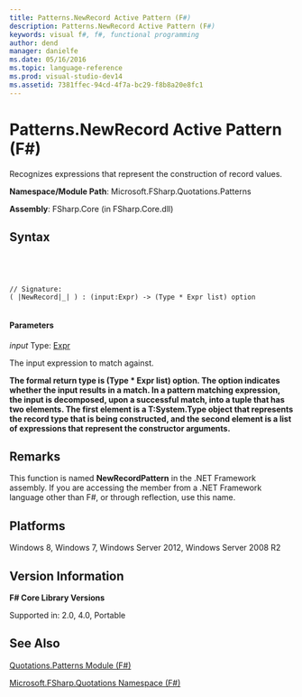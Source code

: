 ```yaml
---
title: Patterns.NewRecord Active Pattern (F#)
description: Patterns.NewRecord Active Pattern (F#)
keywords: visual f#, f#, functional programming
author: dend
manager: danielfe
ms.date: 05/16/2016
ms.topic: language-reference
ms.prod: visual-studio-dev14
ms.assetid: 7381ffec-94cd-4f7a-bc29-f8b8a20e8fc1 
---
```


# Patterns.NewRecord Active Pattern (F#)

Recognizes expressions that represent the construction of record values.

**Namespace/Module Path**: Microsoft.FSharp.Quotations.Patterns

**Assembly**: FSharp.Core (in FSharp.Core.dll)


## Syntax



```




// Signature:
( |NewRecord|_| ) : (input:Expr) -> (Type * Expr list) option


```





#### Parameters
*input*
Type: [Expr](http://msdn.microsoft.com/en-us/library/ed6a2caf-69d4-45c2-ab97-e9b3be9bce65)


The input expression to match against.



**The formal return type is (Type &#42; Expr list) option. The option indicates whether the input results in a match. In a pattern matching expression, the input is decomposed, upon a successful match, into a tuple that has two elements. The first element is a T:System.Type object that represents the record type that is being constructed, and the second element is a list of expressions that represent the constructor arguments.**
## Remarks
This function is named **NewRecordPattern** in the .NET Framework assembly. If you are accessing the member from a .NET Framework language other than F#, or through reflection, use this name.


## Platforms
Windows 8, Windows 7, Windows Server 2012, Windows Server 2008 R2


## Version Information
**F# Core Library Versions**

Supported in: 2.0, 4.0, Portable




## See Also
[Quotations.Patterns Module &#40;F&#35;&#41;](Quotations.Patterns-Module-%5BFSharp%5D.md)

[Microsoft.FSharp.Quotations Namespace &#40;F&#35;&#41;](Microsoft.FSharp.Quotations-Namespace-%5BFSharp%5D.md)

